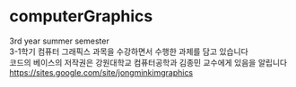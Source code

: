 # computerGraphics
3rd year summer semester<br>
3-1학기 컴퓨터 그래픽스 과목을 수강하면서 수행한 과제를 담고 있습니다<br>
코드의 베이스의 저작권은 강원대학교 컴퓨터공학과 김종민 교수에게 있음을 알립니다<br>
https://sites.google.com/site/jongminkimgraphics
